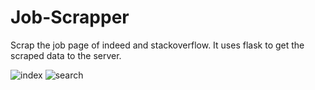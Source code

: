 # Job-Scrapper
Scrap the job page of indeed and stackoverflow.
It uses flask to get the scraped data to the server.

![index](https://user-images.githubusercontent.com/83111797/154838712-b88cf133-fb5a-4713-a082-4a6e7a69cc4d.png)
![search](https://user-images.githubusercontent.com/83111797/154838722-bb2cd35e-6086-4aca-a532-d7a6ad1942c7.png)
